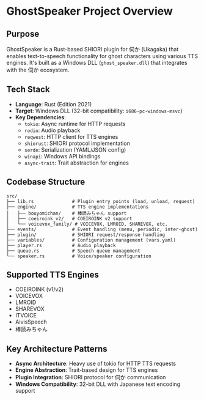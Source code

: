 # GhostSpeaker Project Overview

## Purpose
GhostSpeaker is a Rust-based SHIORI plugin for 伺か (Ukagaka) that enables text-to-speech functionality for ghost characters using various TTS engines. It's built as a Windows DLL (`ghost_speaker.dll`) that integrates with the 伺か ecosystem.

## Tech Stack
- **Language**: Rust (Edition 2021)
- **Target**: Windows DLL (32-bit compatibility: `i686-pc-windows-msvc`)
- **Key Dependencies**:
  - `tokio`: Async runtime for HTTP requests
  - `rodio`: Audio playback
  - `reqwest`: HTTP client for TTS engines
  - `shiorust`: SHIORI protocol implementation
  - `serde`: Serialization (YAML/JSON config)
  - `winapi`: Windows API bindings
  - `async-trait`: Trait abstraction for engines

## Codebase Structure
```
src/
├── lib.rs              # Plugin entry points (load, unload, request)
├── engine/             # TTS engine implementations
│   ├── bouyomichan/    # 棒読みちゃん support
│   ├── coeiroink_v2/   # COEIROINK v2 support  
│   └── voicevox_family/ # VOICEVOX, LMROID, SHAREVOX, etc.
├── events/             # Event handling (menu, periodic, inter-ghost)
├── plugin/             # SHIORI request/response handling
├── variables/          # Configuration management (vars.yaml)
├── player.rs           # Audio playback
├── queue.rs            # Speech queue management
└── speaker.rs          # Voice/speaker configuration
```

## Supported TTS Engines
- COEIROINK (v1/v2)
- VOICEVOX
- LMROID  
- SHAREVOX
- ITVOICE
- AivisSpeech
- 棒読みちゃん

## Key Architecture Patterns
- **Async Architecture**: Heavy use of tokio for HTTP TTS requests
- **Engine Abstraction**: Trait-based design for TTS engines
- **Plugin Integration**: SHIORI protocol for 伺か communication
- **Windows Compatibility**: 32-bit DLL with Japanese text encoding support